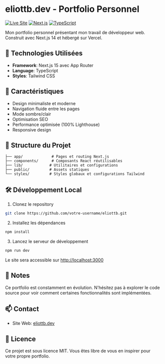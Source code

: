 # eliottb.dev - Portfolio Personnel

[![Live Site](https://img.shields.io/badge/live-eliottb.dev-blue)](https://eliottb.dev)
[![Next.js](https://img.shields.io/badge/Next.js-14-black)](https://nextjs.org/)
[![TypeScript](https://img.shields.io/badge/TypeScript-blue)](https://www.typescriptlang.org/)

Mon portfolio personnel présentant mon travail de développeur web. Construit avec Next.js 14 et hébergé sur Vercel.

## 🚀 Technologies Utilisées

- **Framework**: Next.js 15 avec App Router
- **Language**: TypeScript
- **Styles**: Tailwind CSS

## 🎯 Caractéristiques

- Design minimaliste et moderne
- Navigation fluide entre les pages
- Mode sombre/clair
- Optimisation SEO
- Performance optimisée (100% Lighthouse)
- Responsive design

## 📁 Structure du Projet

```
├── app/             # Pages et routing Next.js
├── components/      # Composants React réutilisables
├── lib/            # Utilitaires et configurations
├── public/         # Assets statiques
└── styles/         # Styles globaux et configurations Tailwind
```

## 🛠 Développement Local

1. Clonez le repository
```bash
git clone https://github.com/votre-username/eliottb.git
```

2. Installez les dépendances
```bash
npm install
```

3. Lancez le serveur de développement
```bash
npm run dev
```

Le site sera accessible sur [http://localhost:3000](http://localhost:3000)

## 📝 Notes

Ce portfolio est constamment en évolution. N'hésitez pas à explorer le code source pour voir comment certaines fonctionnalités sont implémentées.

## 📫 Contact

- Site Web: [eliottb.dev](https://eliottb.dev)

## 📄 Licence

Ce projet est sous licence MIT. Vous êtes libre de vous en inspirer pour votre propre portfolio.
